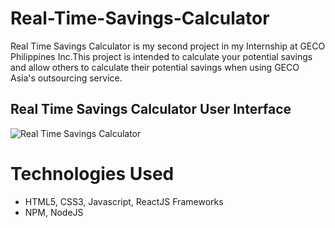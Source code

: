 # Real-Time-Savings-Calculator
Real Time Savings Calculator is my second project in my Internship at GECO Philippines Inc.This project is intended to calculate your potential savings and allow others to calculate their potential savings when using GECO Asia's outsourcing service.

## Real Time Savings Calculator User Interface
![Real Time Savings Calculator](https://user-images.githubusercontent.com/80078725/229021919-4588aec4-ebf7-4822-adba-3db3020e859d.png)

# Technologies Used
* HTML5, CSS3, Javascript, ReactJS Frameworks
* NPM, NodeJS


